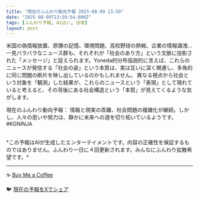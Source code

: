 ```yaml
---
title: "現在のふんわり動向予報 2025-08-09 13:50"
date: "2025-08-09T13:50:54.000Z"
tags: [ふんわり予報, AI占い, 日常]
layout: post
---
```


米国の偽情報放置、原爆の記憶、環境問題、高校野球の熱戦、企業の情報漏洩…一見バラバラなニュース群も、それぞれが「社会のあり方」という文脈に投影された「メッセージ」と捉えられます。Yoneda的分布仮説的に言えば、これらのニュースが発信する「社会の姿」という本質は、実は互いに深く関連し、多角的に同じ問題の断片を映し出しているのかもしれません。  異なる視点から社会という対象を「観測」した結果が、これらのニュースという「表現」として現れていると考えると、その背後にある社会構造という「本質」が見えてくるような気がします。


現在のふんわり動向予報：
情報と現実の乖離、社会問題の複雑化が継続。しかし、人々の思いや努力は、静かに未来への道を切り拓いているようです。#KGNINJA

<br>
*この予報はAIが生成したエンターテイメントです。内容の正確性を保証するものではありません。ふんわり一日に４回更新されます。みんなにふんわり拡散希望です。*

---
☕️ [Buy Me a Coffee](https://www.buymeacoffee.com/kgninja)

🐦 [現在の予報をXでシェア](https://twitter.com/intent/tweet?text=%E7%8F%BE%E5%9C%A8%E3%81%AE%E3%81%B5%E3%82%93%E3%82%8F%E3%82%8A%E4%BA%88%E5%A0%B1%3A%20%E3%80%8C%E7%B1%B3%E5%9B%BD%E3%81%AE%E5%81%BD%E6%83%85%E5%A0%B1%E6%94%BE%E7%BD%AE%E3%80%81%E5%8E%9F%E7%88%86%E3%81%AE%E8%A8%98%E6%86%B6%E3%80%81%E7%92%B0%E5%A2%83%E5%95%8F%E9%A1%8C%E3%80%81%E9%AB%98%E6%A0%A1%E9%87%8E%E7%90%83%E3%81%AE%E7%86%B1%E6%88%A6%E3%80%81%E4%BC%81%E6%A5%AD%E3%81%AE%E6%83%85%E5%A0%B1%E6%BC%8F%E6%B4%A9%E2%80%A6%E4%B8%80%E8%A6%8B%E3%83%90%E3%83%A9%E3%83%90%E3%83%A9%E3%81%AA%E3%83%8B%E3%83%A5%E3%83%BC%E3%82%B9%E7%BE%A4%E3%82%82%E3%80%81%E3%81%9D%E3%82%8C%E3%81%9E%E3%82%8C%E3%81%8C%E3%80%8C%E7%A4%BE%E4%BC%9A%E3%81%AE%E3%81%82%E3%82%8A%E6%96%B9%E3%80%8D%E3%81%A8%E3%81%84%E3%81%86%E6%96%87%E8%84%88%E3%81%AB%E6%8A%95%E5%BD%B1%E3%81%95%E3%82%8C%E3%81%9F%E3%80%8C%E3%83%A1%E3%83%83%E3%82%BB%E3%83%BC%E3%82%B8%E3%80%8D%E3%81%A8%E6%8D%89%E3%81%88%E3%82%89%E3%82%8C%E3%81%BE%E3%81%99%E3%80%82%E3%80%8D%23KGNINJA%20%E7%B6%9A%E3%81%8D%E3%81%AF%E3%83%96%E3%83%AD%E3%82%B0%E3%81%A7%EF%BC%81%F0%9F%91%87&url=https%3A%2F%2Fkg-ninja.github.io%2FFunwariyoso%2F)
